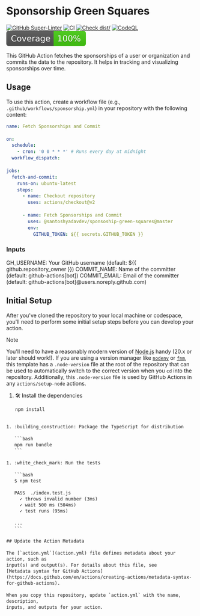 # Sponsorship Green Squares

[![GitHub Super-Linter](https://github.com/actions/typescript-action/actions/workflows/linter.yml/badge.svg)](https://github.com/super-linter/super-linter)
![CI](https://github.com/actions/typescript-action/actions/workflows/ci.yml/badge.svg)
[![Check dist/](https://github.com/actions/typescript-action/actions/workflows/check-dist.yml/badge.svg)](https://github.com/actions/typescript-action/actions/workflows/check-dist.yml)
[![CodeQL](https://github.com/actions/typescript-action/actions/workflows/codeql-analysis.yml/badge.svg)](https://github.com/actions/typescript-action/actions/workflows/codeql-analysis.yml)
[![Coverage](./badges/coverage.svg)](./badges/coverage.svg)

This GitHub Action fetches the sponsorships of a user or organization and
commits the data to the repository. It helps in tracking and visualizing
sponsorships over time.

## Usage

To use this action, create a workflow file (e.g.,
`.github/workflows/sponsorship.yml`) in your repository with the following
content:

```yaml
name: Fetch Sponsorships and Commit

on:
  schedule:
    - cron: '0 0 * * *' # Runs every day at midnight
  workflow_dispatch:

jobs:
  fetch-and-commit:
    runs-on: ubuntu-latest
    steps:
      - name: Checkout repository
        uses: actions/checkout@v2

      - name: Fetch Sponsorships and Commit
        uses: @santoshyadavdev/sponsoship-green-squares@master
        env:
          GITHUB_TOKEN: ${{ secrets.GITHUB_TOKEN }}

```

### Inputs
GH_USERNAME: Your GitHub username (default: ${{ github.repository_owner }})
COMMIT_NAME: Name of the committer (default: github-actions[bot])
COMMIT_EMAIL: Email of the committer (default: github-actions[bot]@users.noreply.github.com)


## Initial Setup

After you've cloned the repository to your local machine or codespace, you'll
need to perform some initial setup steps before you can develop your action.

> [!NOTE]
>
> You'll need to have a reasonably modern version of
> [Node.js](https://nodejs.org) handy (20.x or later should work!). If you are
> using a version manager like [`nodenv`](https://github.com/nodenv/nodenv) or
> [`fnm`](https://github.com/Schniz/fnm), this template has a `.node-version`
> file at the root of the repository that can be used to automatically switch to
> the correct version when you `cd` into the repository. Additionally, this
> `.node-version` file is used by GitHub Actions in any `actions/setup-node`
> actions.

1. :hammer_and_wrench: Install the dependencies

   ```bash
   npm install
````

1. :building_construction: Package the TypeScript for distribution

   ```bash
   npm run bundle
   ```

1. :white_check_mark: Run the tests

   ```bash
   $ npm test

   PASS  ./index.test.js
     ✓ throws invalid number (3ms)
     ✓ wait 500 ms (504ms)
     ✓ test runs (95ms)

   ...
   ```

## Update the Action Metadata

The [`action.yml`](action.yml) file defines metadata about your action, such as
input(s) and output(s). For details about this file, see
[Metadata syntax for GitHub Actions](https://docs.github.com/en/actions/creating-actions/metadata-syntax-for-github-actions).

When you copy this repository, update `action.yml` with the name, description,
inputs, and outputs for your action.
